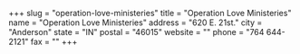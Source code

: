 +++
slug = "operation-love-ministeries"
title = "Operation Love Ministeries"
name = "Operation Love Ministeries"
address = "620 E. 21st."
city = "Anderson"
state = "IN"
postal = "46015"
website = ""
phone = "764 644-2121"
fax = ""
+++

